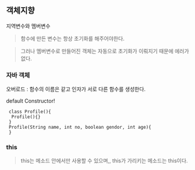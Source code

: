 ## 객체지향

지역변수와 멤버변수
> 함수에 만든 변수는 항상 초기화를 해주어야한다.

> 그러나 멤버변수로 만들어진 객체는 자동으로 초기화가 이뤄지기 때문에 에러가 없다.


### 자바 객체

오버로드 : 함수의 이름은 같고 인자가 서로 다른 함수를 생성한다.

default Constructor!
```
 class Profile(){
  Profile(){}
 }
 Profile(String name, int no, boolean gendor, int age){
 }
```

### this

> this는 메소드 안에서만 사용할 수 있으며,,
> this가 가리키는 메소드는 this이다.
